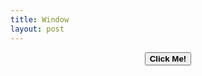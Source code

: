 ```yaml
---
title: Window
layout: post
---
```


<center>
<a href="https://www.google.com" target="_blank"><button type="button" class="button"><b>Click Me!</b></button></a>
</center>


